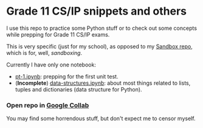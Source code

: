 # Grade 11 CS/IP snippets and others

I use this repo to practice some Python stuff or to check out some concepts while prepping for Grade 11 CS/IP exams.

This is very specific (just for my school), as opposed to my [Sandbox repo](https://github.com/moiSentineL/sandbox), which is for, well, *sandboxing*.

Currently I have only one notebook:
- [pt-1.ipynb](https://github.com/moiSentineL/grade11-cs-ip/blob/main/pt-1.ipynb): prepping for the first unit test.
- (**Incomplete**) [data-structures.ipynb](https://github.com/moiSentineL/grade11-cs-ip/blob/main/data-structures.ipynb): about most things related to lists, tuples and dictionaries (data structure for Python). 

### Open repo in [Google Collab](https://githubtocolab.com/moiSentineL/grade11-cs-ip)

You may find some horrendous stuff, but don't expect me to censor myself.


